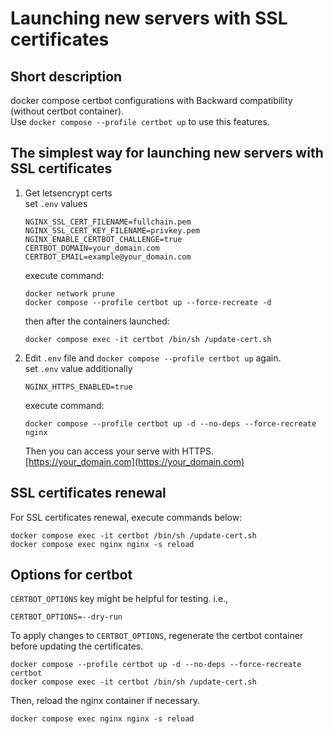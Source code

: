 # Launching new servers with SSL certificates

## Short description

docker compose certbot configurations with Backward compatibility (without certbot container).  
Use `docker compose --profile certbot up` to use this features.

## The simplest way for launching new servers with SSL certificates

1. Get letsencrypt certs  
   set `.env` values

   ```properties
   NGINX_SSL_CERT_FILENAME=fullchain.pem
   NGINX_SSL_CERT_KEY_FILENAME=privkey.pem
   NGINX_ENABLE_CERTBOT_CHALLENGE=true
   CERTBOT_DOMAIN=your_domain.com
   CERTBOT_EMAIL=example@your_domain.com
   ```

   execute command:

   ```shell
   docker network prune
   docker compose --profile certbot up --force-recreate -d
   ```

   then after the containers launched:

   ```shell
   docker compose exec -it certbot /bin/sh /update-cert.sh
   ```

2. Edit `.env` file and `docker compose --profile certbot up` again.  
   set `.env` value additionally

   ```properties
   NGINX_HTTPS_ENABLED=true
   ```

   execute command:

   ```shell
   docker compose --profile certbot up -d --no-deps --force-recreate nginx
   ```

   Then you can access your serve with HTTPS.  
   [https://your_domain.com](https://your_domain.com)

## SSL certificates renewal

For SSL certificates renewal, execute commands below:

```shell
docker compose exec -it certbot /bin/sh /update-cert.sh
docker compose exec nginx nginx -s reload
```

## Options for certbot

`CERTBOT_OPTIONS` key might be helpful for testing. i.e.,

```properties
CERTBOT_OPTIONS=--dry-run
```

To apply changes to `CERTBOT_OPTIONS`, regenerate the certbot container before updating the certificates.

```shell
docker compose --profile certbot up -d --no-deps --force-recreate certbot
docker compose exec -it certbot /bin/sh /update-cert.sh
```

Then, reload the nginx container if necessary.

```shell
docker compose exec nginx nginx -s reload
```
